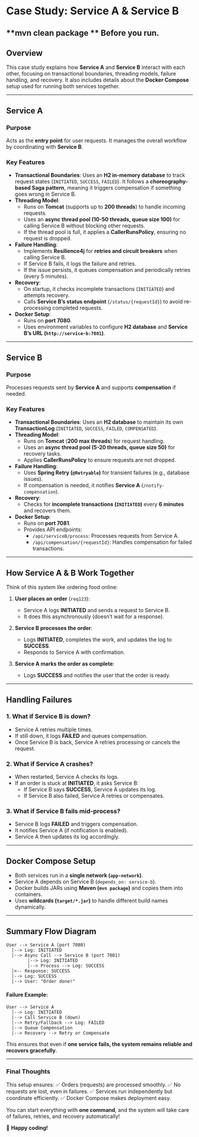 # **Case Study: Service A & Service B**

## **mvn clean package ** Before you run.

## **Overview**
This case study explains how **Service A** and **Service B** interact with each other, focusing on transactional boundaries, threading models, failure handling, and recovery. It also includes details about the **Docker Compose** setup used for running both services together.

---

## **Service A**
### **Purpose**
Acts as the **entry point** for user requests. It manages the overall workflow by coordinating with **Service B**.

### **Key Features**
- **Transactional Boundaries**: Uses an **H2 in-memory database** to track request states (`INITIATED`, `SUCCESS`, `FAILED`). It follows a **choreography-based Saga pattern**, meaning it triggers compensation if something goes wrong in Service B.
- **Threading Model**:
  - Runs on **Tomcat** (supports up to **200 threads**) to handle incoming requests.
  - Uses an **async thread pool (10-50 threads, queue size 100)** for calling Service B without blocking other requests.
  - If the thread pool is full, it applies a **CallerRunsPolicy**, ensuring no request is dropped.
- **Failure Handling**:
  - Implements **Resilience4j** for **retries and circuit breakers** when calling Service B.
  - If Service B fails, it logs the failure and retries.
  - If the issue persists, it queues compensation and periodically retries (every 5 minutes).
- **Recovery**:
  - On startup, it checks incomplete transactions (`INITIATED`) and attempts recovery.
  - Calls **Service B’s status endpoint** (`/status/{requestId}`) to avoid re-processing completed requests.
- **Docker Setup**:
  - Runs on **port 7080**.
  - Uses environment variables to configure **H2 database** and **Service B’s URL (`http://service-b:7081`)**.

---

## **Service B**
### **Purpose**
Processes requests sent by **Service A** and supports **compensation** if needed.

### **Key Features**
- **Transactional Boundaries**: Uses an **H2 database** to maintain its own **TransactionLog** (`INITIATED`, `SUCCESS`, `FAILED`, `COMPENSATED`).
- **Threading Model**:
  - Runs on **Tomcat** (**200 max threads**) for request handling.
  - Uses an **async thread pool (5-20 threads, queue size 50)** for recovery tasks.
  - Applies **CallerRunsPolicy** to ensure requests are not dropped.
- **Failure Handling**:
  - Uses **Spring Retry (`@Retryable`)** for transient failures (e.g., database issues).
  - If compensation is needed, it notifies **Service A** (`/notify-compensation`).
- **Recovery**:
  - Checks for **incomplete transactions (`INITIATED`)** every **6 minutes** and recovers them.
- **Docker Setup**:
  - Runs on **port 7081**.
  - Provides API endpoints:
    - `/api/serviceB/process`: Processes requests from Service A.
    - `/api/compensation/{requestId}`: Handles compensation for failed transactions.

---

## **How Service A & B Work Together**
Think of this system like ordering food online:

1. **User places an order** (`req123`):
   - Service A logs **INITIATED** and sends a request to Service B.
   - It does this asynchronously (doesn’t wait for a response).

2. **Service B processes the order**:
   - Logs **INITIATED**, completes the work, and updates the log to **SUCCESS**.
   - Responds to Service A with confirmation.

3. **Service A marks the order as complete**:
   - Logs **SUCCESS** and notifies the user that the order is ready.

---

## **Handling Failures**

### **1. What if Service B is down?**
- Service A retries multiple times.
- If still down, it logs **FAILED** and queues compensation.
- Once Service B is back, Service A retries processing or cancels the request.

### **2. What if Service A crashes?**
- When restarted, Service A checks its logs.
- If an order is stuck at **INITIATED**, it asks Service B:
  - If Service B says **SUCCESS**, Service A updates its log.
  - If Service B also failed, Service A retries or compensates.

### **3. What if Service B fails mid-process?**
- Service B logs **FAILED** and triggers compensation.
- It notifies Service A (if notification is enabled).
- Service A then updates its log accordingly.

---

## **Docker Compose Setup**
- Both services run in a **single network (`app-network`)**.
- Service A depends on Service B (`depends_on: service-b`).
- Docker builds JARs using **Maven (`mvn package`)** and copies them into containers.
- Uses **wildcards (`target/*.jar`)** to handle different build names dynamically.

---

## **Summary Flow Diagram**
```
User --> Service A (port 7080)
  |--> Log: INITIATED
  |--> Async Call --> Service B (port 7081)
        |--> Log: INITIATED
        |--> Process --> Log: SUCCESS
  |<-- Response: SUCCESS
  |--> Log: SUCCESS
  |--> User: "Order done!"
```

#### **Failure Example:**
```
User --> Service A
  |--> Log: INITIATED
  |--> Call Service B (down)
  |--> Retry/Fallback --> Log: FAILED
  |--> Queue Compensation
  |--> Recovery --> Retry or Compensate
```

This ensures that even if **one service fails, the system remains reliable and recovers gracefully**.

---

### **Final Thoughts**
This setup ensures:
✅ Orders (requests) are processed smoothly.
✅ No requests are lost, even in failures.
✅ Services run independently but coordinate efficiently.
✅ Docker Compose makes deployment easy.

You can start everything with **one command**, and the system will take care of failures, retries, and recovery automatically!

🚀 **Happy coding!**

